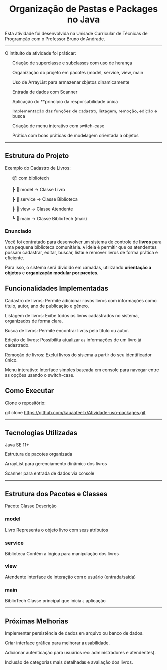 <h1 align = "center">Organização de Pastas e Packages no Java</h1>
Esta atividade foi desenvolvida na Unidade Curricular de Técnicas de Programção com o Professor Bruno de Andrade.

---
O intituito da atividade foi práticar:

<ul> Criação de superclasse e subclasses com uso de herança </ul>
<ul> Organização do projeto em pacotes (model, service, view, main </ul>
<ul> Uso de ArrayList para armazenar objetos dinamicamente </ul>
<ul> Entrada de dados com Scanner </ul>
<ul> Aplicação do **princípio da responsabilidade única </ul>
<ul> Implementação das funções de cadastro, listagem, remoção, edição e busca </ul>
<ul> Criação de menu interativo com switch-case </ul>
<ul> Prática com boas práticas de modelagem orientada a objetos </ul>

---
<h2> Estrutura do Projeto </h2>
Exemplo do Cadastro de Livros:

<ul>📦 com.bibliotech </ul>
 <ul>┣ 📁 model       → Classe Livro </ul>
 <ul>┣ 📁 service     → Classe Biblioteca </ul>
 <ul>┣ 📁 view        → Classe Atendente </ul>
<ul> ┗ 📁 main        → Classe BiblioTech (main) </ul>

### Enunciado

Você foi contratado para desenvolver um sistema de controle de **livros** para uma pequena biblioteca comunitária. A ideia é permitir que os atendentes possam cadastrar, editar, buscar, listar e remover livros de forma prática e eficiente.

Para isso, o sistema será dividido em camadas, utilizando **orientação a objetos** e **organização modular por pacotes**.

<h2> Funcionalidades Implementadas </h2>

Cadastro de livros: Permite adicionar novos livros com informações como título, autor, ano de publicação e gênero.

Listagem de livros: Exibe todos os livros cadastrados no sistema, organizados de forma clara.

Busca de livros: Permite encontrar livros pelo título ou autor.

Edição de livros: Possibilita atualizar as informações de um livro já cadastrado.

Remoção de livros: Exclui livros do sistema a partir do seu identificador único.

Menu interativo: Interface simples baseada em console para navegar entre as opções usando o switch-case.

<h2> Como Executar </h2>

Clone o repositório:

git clone https://github.com/kauaafeelix/Atividade-uso-packages.git

---
<h2> Tecnologias Utilizadas </h2>
Java SE 11+

Estrutura de pacotes organizada

ArrayList para gerenciamento dinâmico dos livros

Scanner para entrada de dados via console

---
<h2> Estrutura dos Pacotes e Classes </h2>

Pacote	Classe	Descrição

### model
Livro	Representa o objeto livro com seus atributos

### service
Biblioteca	Contém a lógica para manipulação dos livros

### view
Atendente	Interface de interação com o usuário (entrada/saída)

### main	
BiblioTech	Classe principal que inicia a aplicação

---
<h2> Próximas Melhorias </h2>

Implementar persistência de dados em arquivo ou banco de dados.


Criar interface gráfica para melhorar a usabilidade.

Adicionar autenticação para usuários (ex: administradores e atendentes).

Inclusão de categorias mais detalhadas e avaliação dos livros.
